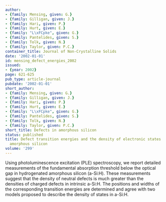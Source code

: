 ```yaml
---
author:
- {family: Mensing, given: G.}
- {family: Gilligan, given: J.}
- {family: Hari, given: P.}
- {family: Hurt, given: E.}
- {family: "L\xFCpke", given: G.}
- {family: Pantelides, given: S.}
- {family: Tolk, given: N.}
- {family: Taylor, given: P.C.}
container_title: Journal of Non-Crystalline Solids
date: '2002-01-01'
id: mensing_defect_energies_2002
issued:
- {year: 2002}
page: 621-625
pub_type: article-journal
pubdate: '2002-01-01'
short_author:
- {family: Mensing, given: G.}
- {family: Gilligan, given: J.}
- {family: Hari, given: P.}
- {family: Hurt, given: E.}
- {family: "L\xFCpke", given: G.}
- {family: Pantelides, given: S.}
- {family: Tolk, given: N.}
- {family: Taylor, given: P.C.}
short_title: Defects in amorphous silicon
status: published
title: Defect transition energies and the density of electronic states in hydrogenated
  amorphous silicon
volume: '299'
---
```

Using photoluminescence excitation (PLE) spectroscopy, we report detailed measurements of the fundamental absorption threshold below the optical gap in hydrogenated amorphous silicon (a-Si:H). These measurements suggest that the density of neutral defects is much greater than the densities of charged defects in intrinsic a-Si:H. The positions and widths of the corresponding transition energies are determined and agree with two models proposed to describe the density of states in a-Si:H.
